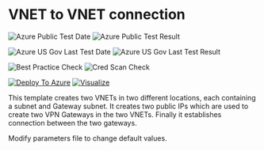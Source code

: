 # VNET to VNET connection

![Azure Public Test Date](https://azurequickstartsservice.blob.core.windows.net/badges/201-vnet-to-vnet/PublicLastTestDate.svg)
![Azure Public Test Result](https://azurequickstartsservice.blob.core.windows.net/badges/201-vnet-to-vnet/PublicDeployment.svg)

![Azure US Gov Last Test Date](https://azurequickstartsservice.blob.core.windows.net/badges/201-vnet-to-vnet/FairfaxLastTestDate.svg)
![Azure US Gov Last Test Result](https://azurequickstartsservice.blob.core.windows.net/badges/201-vnet-to-vnet/FairfaxDeployment.svg)

![Best Practice Check](https://azurequickstartsservice.blob.core.windows.net/badges/201-vnet-to-vnet/BestPracticeResult.svg)
![Cred Scan Check](https://azurequickstartsservice.blob.core.windows.net/badges/201-vnet-to-vnet/CredScanResult.svg)

[![Deploy To Azure](https://raw.githubusercontent.com/fathym-it/azure-quickstart-templates/master/1-CONTRIBUTION-GUIDE/images/deploytoazure.svg?sanitize=true)](https://portal.azure.com/#create/Microsoft.Template/uri/https%3A%2F%2Fraw.githubusercontent.com%2Ffathym-it%2Fazure-quickstart-templates%2Fmaster%2F201-vnet-to-vnet%2Fazuredeploy.json)
[![Visualize](https://raw.githubusercontent.com/fathym-it/azure-quickstart-templates/master/1-CONTRIBUTION-GUIDE/images/visualizebutton.svg?sanitize=true)](http://armviz.io/#/?load=https%3A%2F%2Fraw.githubusercontent.com%2Ffathym-it%2Fazure-quickstart-templates%2Fmaster%2F201-vnet-to-vnet%2Fazuredeploy.json)

This template creates two VNETs in two different locations, each containing a subnet and Gateway subnet. It creates two public IPs which are used to create two VPN Gateways in the two VNETs. Finally it establishes connection between the two gateways.

Modify parameters file to change default values.
